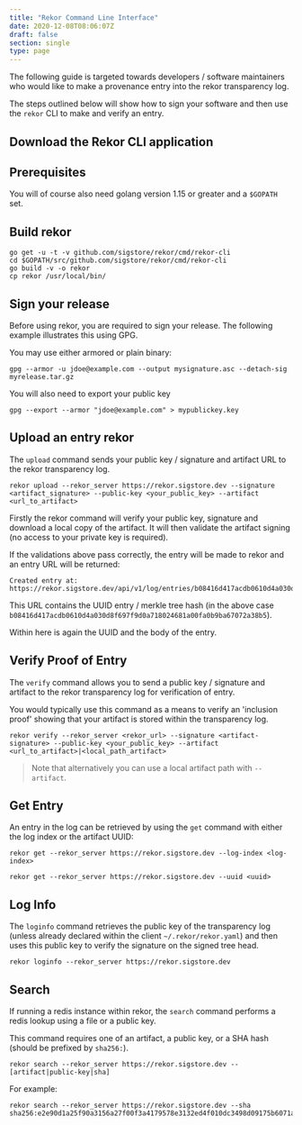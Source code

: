 ```yaml
---
title: "Rekor Command Line Interface"
date: 2020-12-08T08:06:07Z
draft: false
section: single
type: page
---
```


The following guide is targeted towards developers / software maintainers who would like to make a provenance entry into the rekor transparency log.

The steps outlined below will show how to sign your software and then use the `rekor` CLI to make and verify an entry.

## Download the Rekor CLI application

## Prerequisites

You will of course also need golang version 1.15 or greater and a `$GOPATH` set.

## Build rekor

```
go get -u -t -v github.com/sigstore/rekor/cmd/rekor-cli
cd $GOPATH/src/github.com/sigstore/rekor/cmd/rekor-cli
go build -v -o rekor
cp rekor /usr/local/bin/
```

## Sign your release

Before using rekor, you are required to sign your release. The following example illustrates
this using GPG.

You may use either armored or plain binary:

```
gpg --armor -u jdoe@example.com --output mysignature.asc --detach-sig myrelease.tar.gz
```

You will also need to export your public key

```
gpg --export --armor "jdoe@example.com" > mypublickey.key
```

## Upload an entry rekor

The `upload` command sends your public key / signature and artifact URL to the rekor transparency log.

```
rekor upload --rekor_server https://rekor.sigstore.dev --signature <artifact_signature> --public-key <your_public_key> --artifact <url_to_artifact>
```

Firstly the rekor command will verify your public key, signature and download
a local copy of the artifact. It will then validate the artifact signing (no
access to your private key is required).

If the validations above pass correctly, the entry will be made to rekor and an entry URL will be returned:

```
Created entry at: https://rekor.sigstore.dev/api/v1/log/entries/b08416d417acdb0610d4a030d8f697f9d0a718024681a00fa0b9ba67072a38b5
```

This URL contains the UUID entry / merkle tree hash (in the above case `b08416d417acdb0610d4a030d8f697f9d0a718024681a00fa0b9ba67072a38b5`).

Within here is again the UUID and the body of the entry.

## Verify Proof of Entry

The `verify` command allows you to send a public key / signature and artifact to the rekor transparency log for verification of entry.

You would typically use this command as a means to verify an 'inclusion proof'
showing that your artifact is stored within the transparency log.

```
rekor verify --rekor_server <rekor_url> --signature <artifact-signature> --public-key <your_public_key> --artifact <url_to_artifact>|<local_path_artifact>
```

> Note that alternatively you can use a local artifact path with `--artifact`.

## Get Entry

An entry in the log can be retrieved by using the `get` command with either the log index or the artifact UUID:

```
rekor get --rekor_server https://rekor.sigstore.dev --log-index <log-index>
```

```
rekor get --rekor_server https://rekor.sigstore.dev --uuid <uuid>
```

## Log Info

The `loginfo` command retrieves the public key of the transparency log (unless already declared within the client `~/.rekor/rekor.yaml`)
and then uses this public key to verify the signature on the signed tree head.

```
rekor loginfo --rekor_server https://rekor.sigstore.dev
```

## Search

If running a redis instance within rekor, the `search` command performs a redis lookup using a file or a public key.

This command requires one of an artifact, a public key, or a SHA hash (should be prefixed by `sha256:`).

```
rekor search --rekor_server https://rekor.sigstore.dev --[artifact|public-key|sha]
```

For example:
```
rekor search --rekor_server https://rekor.sigstore.dev --sha sha256:e2e90d1a25f90a3156a27f00f3a4179578e3132ed4f010dc3498d09175b6071a
```
